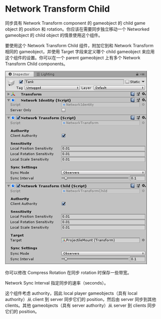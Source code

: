 # Network Transform Child

同步具有 Network Transform component 的 gameobject 的 child game object 的 position 和 rotation。你应该在需要同步独立移动一个 Networked gameobject 的 child object 的情景使用这个组件。

要使用这个 Network Transform Child 组件，附加它到和 Network Transform 相同的 gameobject，并使用 Target 字段来定义哪个 child gameobject 来应用这个组件的设置。你可以在一个 parent gameobject 上有多个 Network Transform Child components。

![NetworkTransformChild](../../Image/NetworkTransformChild.png)

你可以修改 Compress Rotation 在同步 rotation 时保存一些带宽。

Network Sync Interval 指定同步的速率（seconds）。

这个组件考虑 authority，因此 local player gameobjects（具有 local authority）从 client 到 server 同步它们的 position，然后由 server 同步到其他 clients。其他 gameobjects（具有 server authority）从 server 到 clients 同步它们的 position。
